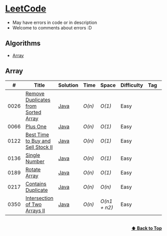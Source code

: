 # [LeetCode](https://leetcode.com/problemset/all/)
* May have errors in code or in description
* Welcome to comments about errors :D

## Algorithms
* [Array](https://github.com/kamyu104/LeetCode-Solutions#array)

## Array
|  #  | Title           |  Solution       |  Time           | Space           | Difficulty    | Tag          | Note| 
|-----|---------------- | --------------- | --------------- | --------------- | ------------- |--------------|-----|
0026 | [Remove Duplicates from Sorted Array](https://leetcode.com/problems/remove-duplicates-from-sorted-array/)| [Java](./Java/26_Remove_Duplicates_from_Sorted_Array.java) | _O(n)_       | _O(1)_         | Easy           || Two Pointers
0066 | [Plus One](https://leetcode.com/problems/plus-one/)| [Java](./Java/66_Plus_One.java) | _O(n)_       | _O(1)_         | Easy           || Loop
0122 | [Best Time to Buy and Sell Stock II](https://leetcode.com/problems/best-time-to-buy-and-sell-stock-ii/)| [Java](./Java/122_Best_Time_to_Buy_and_Sell_Stock_II.java) | _O(n)_       | _O(1)_         | Easy           || Simple One Pass
0136 | [Single Number](https://leetcode.com/problems/single-number/)| [Java](./Java/136_Single_Number.java) | _O(n)_       | _O(1)_         | Easy           || Bit Manipulation
0189 | [Rotate Array](https://leetcode.com/problems/rotate-array/)| [Java](./Java/189_Rotate_Array.java) | _O(n)_       | _O(1)_         | Easy           || Reverse Array
0217 | [Contains Duplicate](https://leetcode.com/problems/contains-duplicate/)| [Java](./Java/217_Contains_Duplicate.java) | _O(n)_       | _O(n)_         | Easy           || Hash Table
0350 | [Intersection of Two Arrays II](https://leetcode.com/problems/intersection-of-two-arrays-ii/)| [Java](./Java/350_Intersection_of_Two_Arrays_II.java) | _O(n)_       | _O(n1 + n2)_         | Easy           || Hash Table

<br/>
<div align="right">
    <b><a href="#algorithms">⬆️ Back to Top</a></b>
</div>
<br/>